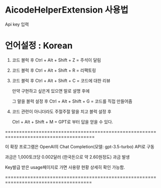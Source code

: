 AicodeHelperExtension 사용법
======================================================================================
Api key 입력

언어설정 : Korean
======================================================================================

1. 코드 블럭 후 Ctrl + Alt + Shift + Z = 주석이 달림

2. 코드 블럭 후 Ctrl + Alt + Shift + R = 리팩토링

3. 코드 블럭 후 Ctrl + Alt + Shift + C = 코드에 대한 리뷰

   만약 구현하고 싶은게 있으면 말로 설명 후에 

   그 말을 블럭 설정 후 Ctrl + Alt + Shift + G = 코드를 직접 만들어줌

6. 코드 관련이 아니더라도 주절주절 말을 치고 블럭 설정 후 

   Ctrl + Alt + Shift + M = GPT로 부터 답을 얻을 수 있다.

======================================================================================

이 확장 프로그램은 OpenAI의 Chat Completion(모델: gpt-3.5-turbo) API로 구동

과금은 1,000토크당 0.002달러 (한국돈으로 약 2.60원정도) 과금 발생 

Key발급 받은 usage페이지로 가면 사용량 현황 상세히 확인 가능함.

=====================================================================================